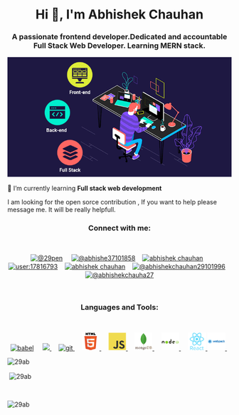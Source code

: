 <h1 align="center">Hi 👋, I'm Abhishek Chauhan</h1>
<h3 align="center">A passionate frontend developer.Dedicated and accountable Full Stack Web Developer. Learning MERN stack.</h3>
<p align="center"> <img src="https://github.com/AleemAlam/AleemAlam/raw/master/Images/full-stack-development.gif" alt="29ab" /> </p>

🌱 I’m currently learning **Full stack web development**

I am looking for the open sorce contribution , If you want to help please message me. It will be really helpfull.
<!-- --------------------------------------------------------------------------------------------------------------------------------------------------------- -->
<h3 align="center">Connect with me:</h3><br/>

<p align="center">
<a href="https://codepen.io/@29pen" target="blank"><img align="center" src="https://raw.githubusercontent.com/rahuldkjain/github-profile-readme-generator/master/src/images/icons/Social/codepen.svg" alt="@29pen" height="30" width="40" /></a> &nbsp &nbsp 
<a href="https://twitter.com/@abhishe37101858" target="blank"><img align="center" src="https://raw.githubusercontent.com/rahuldkjain/github-profile-readme-generator/master/src/images/icons/Social/twitter.svg" alt="@abhishe37101858" height="30" width="40" /></a>&nbsp &nbsp
<a href="https://linkedin.com/in/abhishek chauhan" target="blank"><img align="center" src="https://raw.githubusercontent.com/rahuldkjain/github-profile-readme-generator/master/src/images/icons/Social/linked-in-alt.svg" alt="abhishek chauhan" height="30" width="40" /></a>&nbsp &nbsp
<a href="https://stackoverflow.com/users/user:17816793" target="blank"><img align="center" src="https://raw.githubusercontent.com/rahuldkjain/github-profile-readme-generator/master/src/images/icons/Social/stack-overflow.svg" alt="user:17816793" height="30" width="40" /></a>&nbsp &nbsp
<a href="https://instagram.com/abhishek chauhan" target="blank"><img align="center" src="https://raw.githubusercontent.com/rahuldkjain/github-profile-readme-generator/master/src/images/icons/Social/instagram.svg" alt="abhishek chauhan" height="30" width="40" /></a>&nbsp &nbsp
<a href="https://medium.com/@abhishekchauhan29101996" target="blank"><img align="center" src="https://raw.githubusercontent.com/rahuldkjain/github-profile-readme-generator/master/src/images/icons/Social/medium.svg" alt="@abhishekchauhan29101996" height="30" width="40" /></a>&nbsp &nbsp
<a href="https://www.hackerrank.com/@abhishekchauha27" target="blank"><img align="center" src="https://raw.githubusercontent.com/rahuldkjain/github-profile-readme-generator/master/src/images/icons/Social/hackerrank.svg" alt="@abhishekchauha27" height="30" width="40" /></a> 
</p>
<br/>

<h3 align="center">Languages and Tools:</h3> <br/>

<p align="center"> 
  <a href="https://babeljs.io/" target="_blank" rel="noreferrer"> <img src="https://www.vectorlogo.zone/logos/babeljs/babeljs-icon.svg" alt="babel" width="40" height="40"/></a> &nbsp &nbsp 
   <a href="https://www.w3schools.com/css/" target="_blank"> <img src="https://img.icons8.com/color/48/000000/css3.png"/> </a> &nbsp &nbsp
  <a href="https://git-scm.com/" target="_blank" rel="noreferrer"> <img src="https://www.vectorlogo.zone/logos/git-scm/git-scm-icon.svg" alt="git" width="40" height="40"/> </a> &nbsp &nbsp 
  <a href="https://www.w3.org/html/" target="_blank" rel="noreferrer"> <img src="https://raw.githubusercontent.com/devicons/devicon/master/icons/html5/html5-original-wordmark.svg" alt="html5" width="40" height="40"/> </a>  &nbsp &nbsp
  <a href="https://developer.mozilla.org/en-US/docs/Web/JavaScript" target="_blank" rel="noreferrer"> <img src="https://raw.githubusercontent.com/devicons/devicon/master/icons/javascript/javascript-original.svg" alt="javascript" width="40" height="40"/> </a> &nbsp &nbsp
  <a href="https://www.mongodb.com/" target="_blank" rel="noreferrer"> <img src="https://raw.githubusercontent.com/devicons/devicon/master/icons/mongodb/mongodb-original-wordmark.svg" alt="mongodb" width="40" height="40"/> </a> &nbsp &nbsp
  <a href="https://nodejs.org" target="_blank" rel="noreferrer"> <img src="https://raw.githubusercontent.com/devicons/devicon/master/icons/nodejs/nodejs-original-wordmark.svg" alt="nodejs" width="40" height="40"/> </a> &nbsp &nbsp
  <a href="https://reactjs.org/" target="_blank" rel="noreferrer"> <img src="https://raw.githubusercontent.com/devicons/devicon/master/icons/react/react-original-wordmark.svg" alt="react" width="40" height="40"/> </a> <a href="https://webpack.js.org" target="_blank" rel="noreferrer"> <img src="https://raw.githubusercontent.com/devicons/devicon/d00d0969292a6569d45b06d3f350f463a0107b0d/icons/webpack/webpack-original-wordmark.svg" alt="webpack" width="40" height="40"/> </a> &nbsp
</p>
<!-- --------------------------------------------------------------------------------------------------------------------------------------------------------------- -->
<p><img align="left" src="https://github-readme-stats.vercel.app/api/top-langs?username=29ab&show_icons=true&locale=en&layout=compact" alt="29ab" /></p> <br/>

<p>&nbsp;<img align="center" src="https://github-readme-stats.vercel.app/api?username=29ab&show_icons=true&locale=en" alt="29ab" /></p> <br/>

<p><img align="center" src="https://github-readme-streak-stats.herokuapp.com/?user=29ab&" alt="29ab" /></p>
